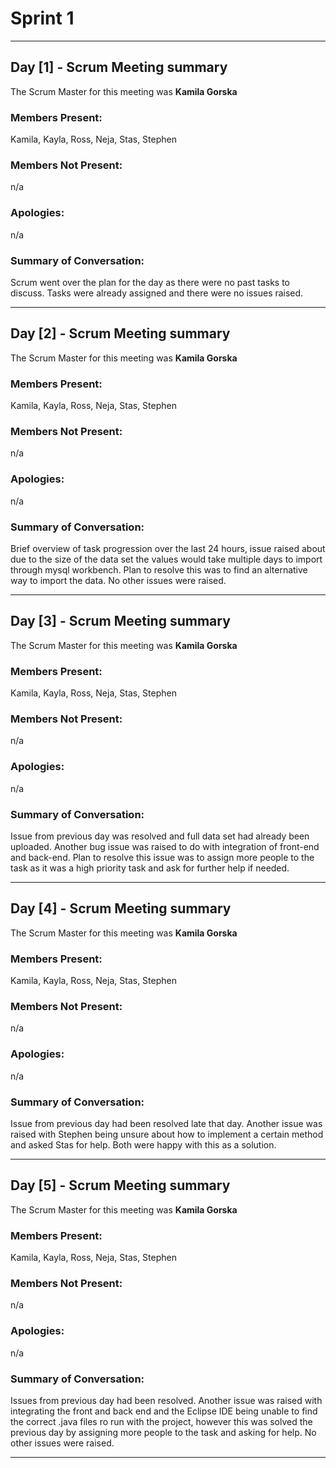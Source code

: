 # Sprint 1

---

## Day [1] - Scrum Meeting summary
The Scrum Master for this meeting was **Kamila Gorska**

### Members Present:
Kamila, Kayla, Ross, Neja, Stas, Stephen

### Members Not Present:
n/a

### Apologies:
n/a

### Summary of Conversation:
Scrum went over the plan for the day as there were no past tasks to discuss. Tasks were already assigned and there were no issues raised.

---

## Day [2] - Scrum Meeting summary
The Scrum Master for this meeting was **Kamila Gorska**

### Members Present:
Kamila, Kayla, Ross, Neja, Stas, Stephen

### Members Not Present:
n/a

### Apologies:
n/a

### Summary of Conversation:
Brief overview of task progression over the last 24 hours, issue raised about due to the size of the data set the values would take multiple days to import through mysql workbench. Plan to resolve this was to find an alternative way to import the data. No other issues were raised.


---

## Day [3] - Scrum Meeting summary
The Scrum Master for this meeting was **Kamila Gorska**

### Members Present:
Kamila, Kayla, Ross, Neja, Stas, Stephen

### Members Not Present:
n/a
### Apologies:
n/a

### Summary of Conversation:
Issue from previous day was resolved and full data set had already been uploaded. Another bug issue was raised to do with integration of front-end and back-end. Plan to resolve this issue was to assign more people to the task as it was a high priority task and ask for further help if needed. 

---

## Day [4] - Scrum Meeting summary
The Scrum Master for this meeting was **Kamila Gorska**

### Members Present:
Kamila, Kayla, Ross, Neja, Stas, Stephen

### Members Not Present:
n/a

### Apologies:
n/a

### Summary of Conversation:
Issue from previous day had been resolved late that day. Another issue was raised with Stephen being unsure about how to implement a certain method and asked Stas for help. Both were happy with this as a solution.

---

## Day [5] - Scrum Meeting summary
The Scrum Master for this meeting was **Kamila Gorska**

### Members Present:
Kamila, Kayla, Ross, Neja, Stas, Stephen

### Members Not Present:
n/a

### Apologies:
n/a

### Summary of Conversation:
Issues from previous day had been resolved. Another issue was raised with integrating the front and back end and the Eclipse IDE being unable to find the correct .java files ro run with the project, however this was solved the previous day by assigning more people to the task and asking for help. No other issues were raised. 


---
